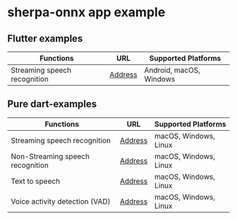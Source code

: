 # sherpa-onnx app example

## Flutter examples

| Functions | URL | Supported Platforms|
|---|---|---|
|Streaming speech recognition| [Address](https://github.com/k2-fsa/sherpa-onnx/tree/master/flutter-examples/streaming_asr)| Android, macOS, Windows|

## Pure dart-examples

| Functions | URL | Supported Platforms|
|---|---|---|
|Streaming speech recognition| [Address](https://github.com/k2-fsa/sherpa-onnx/tree/master/dart-api-examples/streaming-asr)| macOS, Windows, Linux|
|Non-Streaming speech recognition| [Address](https://github.com/k2-fsa/sherpa-onnx/tree/master/dart-api-examples/non-streaming-asr)| macOS, Windows, Linux|
|Text to speech| [Address](https://github.com/k2-fsa/sherpa-onnx/tree/master/dart-api-examples/tts)| macOS, Windows, Linux|
|Voice activity detection (VAD)| [Address](https://github.com/k2-fsa/sherpa-onnx/tree/master/dart-api-examples/vad)| macOS, Windows, Linux|
